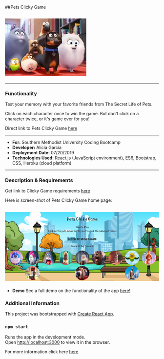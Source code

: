 ##Pets Clicky Game

## ![image info](./src/images/secretlifeofpets.jpg)

---

### Functionality

Test your memory with your favorite friends from The Secret Life of Pets.

Click on each character once to win the game. But don't click on a character twice, or it's game over for you!

Direct link to Pets Clicky Game [here](https://pacific-gorge-34735.herokuapp.com/)

---

- **For:** Southern Methodist University Coding Bootcamp
- **Developer:** Alicia Garcia
- **Deployment Date:** 07/20/2019
- **Technologies Used:** React.js (JavaScript environment), ES6, Bootstrap, CSS, Heroku (cloud platform)

---

### Description & Requirements

Get link to Clicky Game requirements [here](https://docs.google.com/document/d/1U0r-p-dfFWAHGWTu1-R9r4pbXOajExC4wEDxo7Yf5Xw/edit?usp=sharing)

Here is screen-shot of Pets Clicky Game home page:

## ![View of Home Page](./src/images/PetsClickyGameImage.png)

- **Demo**
  See a full demo on the functionality of the app [here!]()

### Additional Information

This project was bootstrapped with [Create React App](https://github.com/facebook/create-react-app).

### `npm start`

Runs the app in the development mode.<br>
Open [http://localhost:3000](http://localhost:3000) to view it in the browser.

For more information click here [here](https://docs.google.com/document/d/1Sgb6goguvFWh6XfI8U93_6rV7P-jW7AfoVCiVAQNmIA/edit?usp=sharing)
